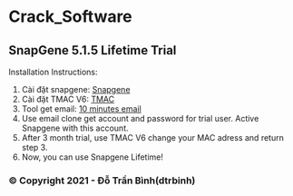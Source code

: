 # Crack_Software

## SnapGene 5.1.5 Lifetime Trial

Installation Instructions:

1. Cài đặt snapgene: [Snapgene](https://www.snapgene.com/free-trial/)
2. Cài đặt TMAC V6: [TMAC](https://technitium.com/tmac/)
3. Tool get email: [10 minutes email](https://10minutemail.com/?lang=vi)
4. Use email clone get account and password for trial user. Active Snapgene with this account.
5. After 3 month trial, use TMAC V6 change your MAC adress and return step 3.
6. Now, you can use Snapgene Lifetime!

### © Copyright 2021 - Đỗ Trần Bình(dtrbinh)

